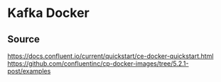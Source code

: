 # Kafka Docker

## Source ##
https://docs.confluent.io/current/quickstart/ce-docker-quickstart.html
https://github.com/confluentinc/cp-docker-images/tree/5.2.1-post/examples